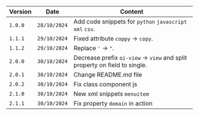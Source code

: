 | Version | Date         | Content                                                                    |
| ------- | ------------ | -------------------------------------------------------------------------- |
| `1.0.0` | `28/10/2024` | Add code snippets for `python` `javascript` `xml` `csv`.                   |
| `1.1.1` | `29/10/2024` | Fixed attribute `coppy` -> `copy`.                                         |
| `1.1.2` | `29/10/2024` | Replace `'` -> `"`.                                                        |
| `2.0.0` | `30/10/2024` | Decrease prefix `oi-view` -> `view` and split property on field to single. |
| `2.0.1` | `30/10/2024` | Change README.md file                                                      |
| `2.0.2` | `30/10/2024` | Fix class component js                                                     |
| `2.1.0` | `30/10/2024` | New xml snippets `menuitem`                                                |
| `2.1.1` | `30/10/2024` | Fix property `domain` in action                                            |
